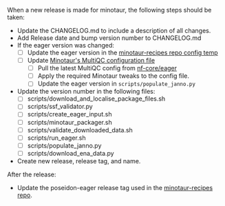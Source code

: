 <!-- Still preliminary. -->

When a new release is made for minotaur, the following steps should be taken:

- Update the CHANGELOG.md to include a description of all changes.
- Add Release date and bump version number to CHANGELOG.md
- If the eager version was changed:
  - [ ] Update the eager version in the [minotaur-recipes repo config temp](https://github.com/poseidon-framework/minotaur-recipes/blob/main/assets/template.config)
  - [ ] Update [Minotaur's MultiQC configuration file](https://github.com/poseidon-framework/poseidon-eager/blob/main/conf/minotaur_multiqc_config.yaml)
    - [ ] Pull the latest MultiQC config from [nf-core/eager](https://github.com/nf-core/eager/blob/master/assets/multiqc_config.yaml)
    - [ ] Apply the required Minotaur tweaks to the config file.
    - [ ] Update the eager version in `scripts/populate_janno.py`
- Update the version number in the following files:
  - [ ] scripts/download_and_localise_package_files.sh
  - [ ] scripts/ssf_validator.py
  - [ ] scripts/create_eager_input.sh
  - [ ] scripts/minotaur_packager.sh
  - [ ] scripts/validate_downloaded_data.sh
  - [ ] scripts/run_eager.sh
  - [ ] scripts/populate_janno.py
  - [ ] scripts/download_ena_data.py
- Create new release, release tag, and name.

After the release:

- Update the poseidon-eager release tag used in the [minotaur-recipes repo](https://github.com/poseidon-framework/minotaur-recipes/blob/main/assets/template.config).

